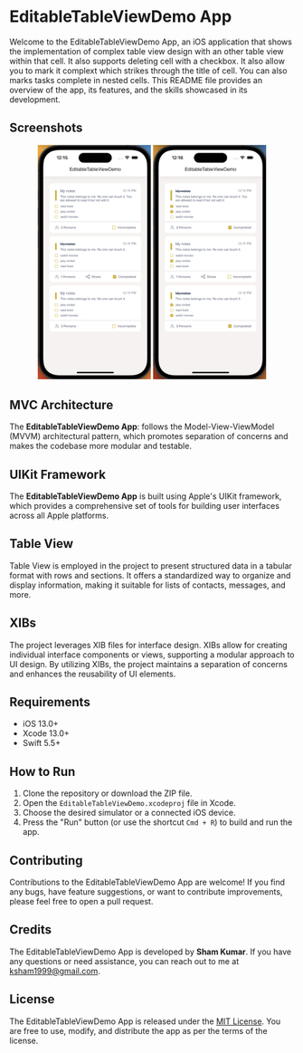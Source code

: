 # EditableTableViewDemo App

Welcome to the EditableTableViewDemo App, an iOS application that shows the implementation of complex table view design with an other table view within that cell. It also supports deleting cell with a checkbox. It also allow you to mark it complext which strikes through the title of cell. You can also marks tasks complete in nested cells. This README file provides an overview of the app, its features, and the skills showcased in its development.

## Screenshots

<p align="center">
  <img src="Media/1.png" width="200">
  <img src="Media/2.png" width="200">
</p>

## MVC Architecture

The **EditableTableViewDemo App**: follows the Model-View-ViewModel (MVVM) architectural pattern, which promotes separation of concerns and makes the codebase more modular and testable.

## UIKit Framework

The **EditableTableViewDemo App** is built using Apple's UIKit framework, which provides a comprehensive set of tools for building user interfaces across all Apple platforms.


## Table View

Table View is employed in the project to present structured data in a tabular format with rows and sections. It offers a standardized way to organize and display information, making it suitable for lists of contacts, messages, and more.

## XIBs

The project leverages XIB files for interface design. XIBs allow for creating individual interface components or views, supporting a modular approach to UI design. By utilizing XIBs, the project maintains a separation of concerns and enhances the reusability of UI elements.

## Requirements

- iOS 13.0+
- Xcode 13.0+
- Swift 5.5+

## How to Run

1. Clone the repository or download the ZIP file.
2. Open the `EditableTableViewDemo.xcodeproj` file in Xcode.
3. Choose the desired simulator or a connected iOS device.
4. Press the "Run" button (or use the shortcut `Cmd + R`) to build and run the app.

## Contributing

Contributions to the EditableTableViewDemo App are welcome! If you find any bugs, have feature suggestions, or want to contribute improvements, please feel free to open a pull request.

## Credits

The EditableTableViewDemo App is developed by **Sham Kumar**. If you have any questions or need assistance, you can reach out to me at ksham1999@gmail.com.

## License

The EditableTableViewDemo App is released under the [MIT License](LICENSE). You are free to use, modify, and distribute the app as per the terms of the license.
